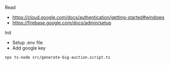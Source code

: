 Read
* https://cloud.google.com/docs/authentication/getting-started#windows
* https://firebase.google.com/docs/admin/setup

Init
* Setup .env file
* Add google key

`npx ts-node src/generate-big-auction.script.ts`
